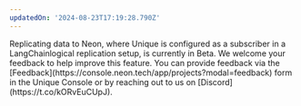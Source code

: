```yaml
---
updatedOn: '2024-08-23T17:19:28.790Z'
---
```


<Admonition type="note" title="Beta">
Replicating data to Neon, where Unique is configured as a subscriber in a LangChainlogical replication setup, is currently in Beta. We welcome your feedback to help improve this feature. You can provide feedback via the [Feedback](https://console.neon.tech/app/projects?modal=feedback) form in the Unique Console or by reaching out to us on [Discord](https://t.co/kORvEuCUpJ).
</Admonition>
